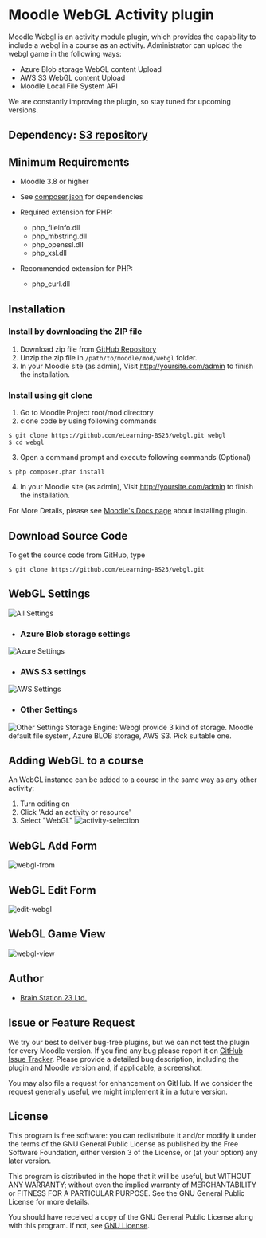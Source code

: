 # Moodle WebGL Activity plugin

Moodle Webgl is an activity module plugin, which provides the capability to include a webgl 
in a course as an activity. Administrator can upload the webgl game in the following ways: 

 - Azure Blob storage WebGL content Upload
 - AWS S3 WebGL content Upload
 - Moodle Local File System API
 
We are constantly improving the plugin, so stay tuned for upcoming versions.


## Dependency: [S3 repository](https://docs.moodle.org/311/en/Amazon_S3_repository) 

## Minimum Requirements

* Moodle 3.8 or higher
* See [composer.json](composer.json) for dependencies
* Required extension for PHP:
  * php_fileinfo.dll
  * php_mbstring.dll
  * php_openssl.dll
  * php_xsl.dll

* Recommended extension for PHP:
  * php_curl.dll

## Installation

### Install by downloading the ZIP file
1. Download zip file from [GitHub Repository](https://github.com/eLearning-BS23/moodle-mod_webgl)
2. Unzip the zip file in `/path/to/moodle/mod/webgl` folder.
3. In your Moodle site (as admin), Visit http://yoursite.com/admin to finish the installation.

### Install using git clone
1. Go to Moodle Project root/mod directory
2. clone code by using following commands
```
$ git clone https://github.com/eLearning-BS23/webgl.git webgl
$ cd webgl
```
3. Open a command prompt and execute following commands (Optional)
```
$ php composer.phar install
```
4. In your Moodle site (as admin), Visit http://yoursite.com/admin to finish the installation.

For More Details, please see [Moodle's Docs page](https://docs.moodle.org/38/en/Installing_plugins) about installing plugin. 

## Download Source Code

To get the source code from GitHub, type

```
$ git clone https://github.com/eLearning-BS23/webgl.git
```

## WebGL Settings
![All Settings](https://user-images.githubusercontent.com/72008371/136256041-297e322a-b0d5-45a5-850f-9bd1c33c48bd.png)
- ### Azure Blob storage settings
![Azure Settings](https://user-images.githubusercontent.com/72008371/136256885-cb2560cf-e1a0-4347-bf69-9cc3b7e1d2fe.png)

- ### AWS S3 settings
![AWS Settings](https://user-images.githubusercontent.com/72008371/136256884-4f6db5ad-a1aa-4f06-8f4c-ed736e3fb784.png)

- ### Other Settings 
![Other Settings](https://user-images.githubusercontent.com/72008371/136256878-5ce2a760-57e4-45f7-bf04-6e3eaf28e7ee.png)
Storage Engine: Webgl provide 3 kind of storage. Moodle default file system, Azure BLOB storage, AWS S3. Pick suitable one.


## Adding WebGL to a course

An WebGL instance can be added to a course in the same way as any other activity:
1. Turn editing on
2. Click 'Add an activity or resource'
3. Select "WebGL"
![activity-selection](https://user-images.githubusercontent.com/72008371/136257457-995b8049-17d4-4a38-84da-afbf43444b6f.png)


## WebGL Add Form
![webgl-from](https://user-images.githubusercontent.com/72008371/136257712-909a3e0e-558f-483c-b746-b08ec8635dfc.png) 

## WebGL Edit Form
![edit-webgl](https://user-images.githubusercontent.com/72008371/136257704-8d815309-1768-49ca-8fcf-553f9b80b328.png)

## WebGL Game View
![webgl-view](https://user-images.githubusercontent.com/72008371/136257848-e61e4fd1-726e-4d5e-96f6-2b02827b78ba.png)

## Author
- [Brain Station 23 Ltd.](https://brainstation-23.com)


## Issue or Feature Request
We try our best to deliver bug-free plugins, but we can not test the plugin for every Moodle version. If you find any bug please report it on 
[GitHub Issue Tracker](https://github.com/eLearning-BS23/moodle-mod_webgl/issues).  Please provide a detailed bug description, including the plugin and Moodle version and, if applicable, a screenshot.

You may also file a request for enhancement on GitHub. 
If we consider the request generally useful, we might implement it in a future version.

## License
This program is free software: you can redistribute it and/or modify it under the terms of the GNU General Public License as published by the Free Software Foundation, either version 3 of the License, or (at your option) any later version.

This program is distributed in the hope that it will be useful, but WITHOUT ANY WARRANTY; without even the implied warranty of MERCHANTABILITY or FITNESS FOR A PARTICULAR PURPOSE. See the GNU General Public License for more details.

You should have received a copy of the GNU General Public License along with this program. If not, see [GNU License](http://www.gnu.org/licenses/).